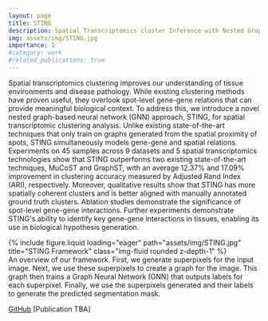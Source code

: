 ```yaml
---
layout: page
title: STING
description: Spatial Transcriptomics cluster Inference with Nested Graph neural networks
img: assets/img/STING.jpg
importance: 1
#category: work
#related_publications: true
---
```


Spatial transcriptomics clustering improves our understanding of tissue environments and disease pathology. While existing clustering methods have proven useful, they overlook spot-level gene-gene relations that can provide meaningful biological context. To address this, we introduce a novel nested graph-based neural network (GNN) approach, STING, for spatial transcriptomic clustering analysis. Unlike existing state-of-the-art techniques that only train on graphs generated from the spatial proximity of spots, STING simultaneously models gene-gene and spatial relations. Experiments on 45 samples across 9 datasets and 5 spatial transcriptomics technologies show that STING outperforms two existing state-of-the-art techniques, MuCoST and GraphST, with an average 12.37% and 17.09% improvement in clustering accuracy measured by Adjusted Rand Index (ARI), respectively. Moreover, qualitative results show that STING has more spatially coherent clusters and is better aligned with manually annotated ground truth clusters. Ablation studies demonstrate the significance of spot-level gene-gene interactions. Further experiments demonstrate STING's ability to identify key gene-gene interactions in tissues, enabling its use in biological hypothesis generation.


<div class="row">
    <div class="col-sm mt-3 mt-md-0">
        {% include figure.liquid loading="eager" path="assets/img/STING.jpg" title="STING Framework" class="img-fluid rounded z-depth-1" %}
    </div>
</div>
<div class="caption">
    An overview of our framework. First, we generate superpixels for the input image.
Next, we use these superpixels to create a graph for the image. This graph then trains a
Graph Neural Network (GNN) that outputs labels for each superpixel. Finally, we use the
superpixels generated and their labels to generate the predicted segmentation mask.
</div>


[GitHub](https://github.com/rsinghlab/STING)   [Publication TBA]


